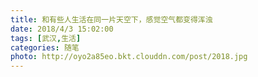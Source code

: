 ```yaml
---
title: 和有些人生活在同一片天空下，感觉空气都变得浑浊
date: 2018/4/3 15:02:00
tags: [武汉,生活]
categories: 随笔
photo: http://oyo2a85eo.bkt.clouddn.com/post/2018.jpg
---
```


<!-- more -->
